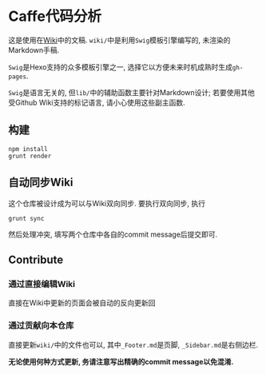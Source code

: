 # Caffe代码分析

这是使用在[Wiki][wiki]中的文稿.
`wiki/`中是利用`Swig`模板引擎编写的, 未渲染的Markdown手稿.

`Swig`是Hexo支持的众多模板引擎之一, 选择它以方便未来时机成熟时生成`gh-pages`.

`Swig`是语言无关的, 但`lib/`中的辅助函数主要针对Markdown设计;
若要使用其他受Github Wiki支持的标记语言, 请小心使用这些副主函数.


## 构建 
```shell
npm install
grunt render
```

## 自动同步Wiki
这个仓库被设计成为可以与Wiki双向同步. 要执行双向同步, 执行

```shell
grunt sync
```

然后处理冲突, 填写两个仓库中各自的commit message后提交即可.


## Contribute

### 通过直接编辑Wiki
直接在Wiki中更新的页面会被自动的反向更新回 

### 通过贡献向本仓库
直接更新`wiki/`中的文件也可以, 其中`_Footer.md`是页脚, `_Sidebar.md`是右侧边栏.

__无论使用何种方式更新, 务请注意写出精确的commit message以免混淆.__


[wiki]: https://github.com/XDUBESLab/caffe-insight/wiki
